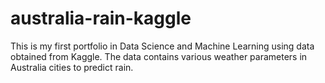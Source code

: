 # australia-rain-kaggle
This is my first portfolio in Data Science and Machine Learning using data obtained from Kaggle. The data contains various weather parameters in Australia cities to predict rain.
